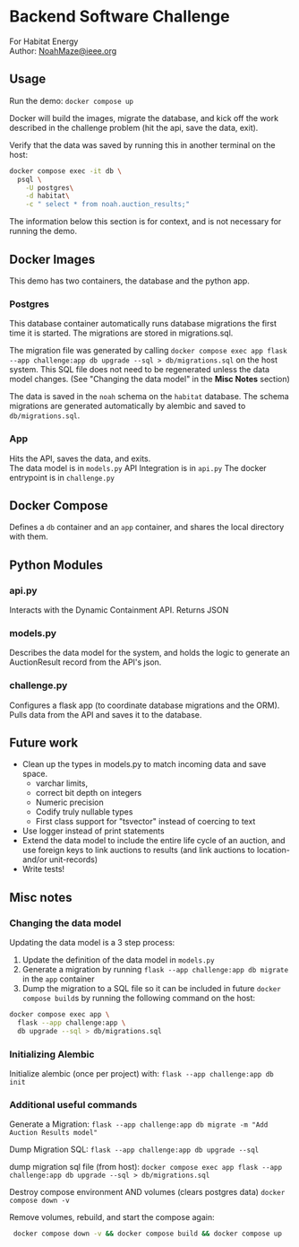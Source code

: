# Backend Software Challenge
For Habitat Energy  
Author: NoahMaze@ieee.org

## Usage
Run the demo: `docker compose up`

Docker will build the images, migrate the database, and kick off the work described in the challenge problem (hit the api, save the data, exit).

Verify that the data was saved by running this in another terminal on the host:
```bash
docker compose exec -it db \
  psql \
    -U postgres\
    -d habitat\
    -c " select * from noah.auction_results;"
```

The information below this section is for context, and is not necessary for running the demo.

## Docker Images
This demo has two containers, the database and the python app.

### Postgres
This database container automatically runs database migrations the first time it is started.  The migrations are stored in migrations.sql.

The migration file was generated by calling `docker compose exec app flask --app challenge:app db upgrade --sql > db/migrations.sql` on the host system.  This SQL file does not need to be regenerated unless the data model changes.  (See "Changing the data model" in the __Misc Notes__ section)

The data is saved in the `noah` schema on the `habitat` database.
The schema migrations are generated automatically by alembic and saved to `db/migrations.sql`.

### App
Hits the API, saves the data, and exits.  
The data model is in `models.py`
API Integration is in `api.py`
The docker entrypoint is in `challenge.py`

## Docker Compose
Defines a `db` container and an `app` container, and shares the local directory with them.

## Python Modules

### api.py
Interacts with the Dynamic Containment API.  Returns JSON

### models.py
Describes the data model for the system, and holds the logic to generate an AuctionResult record from the API's json.

### challenge.py
Configures a flask app (to coordinate database migrations and the ORM).  Pulls data from the API and saves it to the database.

## Future work
* Clean up the types in models.py to match incoming data and save space.
  * varchar limits,
  * correct bit depth on integers
  * Numeric precision
  * Codify truly nullable types
  * First class support for "tsvector" instead of coercing to text  
* Use logger instead of print statements
* Extend the data model to include the entire life cycle of an auction, and use foreign keys to link auctions to results (and link auctions to location- and/or unit-records)
* Write tests!

## Misc notes

### Changing the data model
Updating the data model is a 3 step process:
1. Update the definition of the data model in `models.py`
2. Generate a migration by running `flask --app challenge:app db migrate` in the `app` container
3. Dump the migration to a SQL file so it can be included in future `docker compose build`s by running the following command on the host:
```bash
docker compose exec app \
  flask --app challenge:app \
  db upgrade --sql > db/migrations.sql   
```

### Initializing Alembic
Initialize alembic (once per project) with: `flask --app challenge:app db init`

### Additional useful commands
Generate a Migration:
`flask --app challenge:app db migrate -m "Add Auction Results model"`

Dump Migration SQL:
`flask --app challenge:app db upgrade --sql`

dump migration sql file (from host):
`docker compose exec app flask --app challenge:app db upgrade --sql > db/migrations.sql`

Destroy compose environment AND volumes (clears postgres data) `docker compose down -v`

Remove volumes, rebuild, and start the compose again:
```bash
 docker compose down -v && docker compose build && docker compose up
 ```
